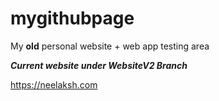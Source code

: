 # mygithubpage
My **old** personal website + web app testing area


***Current website under WebsiteV2 Branch***

https://neelaksh.com
